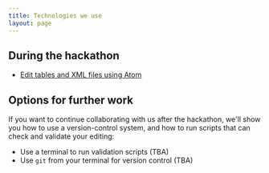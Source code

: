 ```yaml
---
title: Technologies we use
layout: page
---
```



## During the hackathon


-  [Edit tables and XML files using Atom](atom)


## Options for further work


If you want to continue collaborating with us after the hackathon, we'll show you how to use a version-control system, and how to run scripts that can check and validate your editing:

-   Use a terminal to run validation scripts (TBA)
-   Use `git` from your terminal for version control (TBA)
